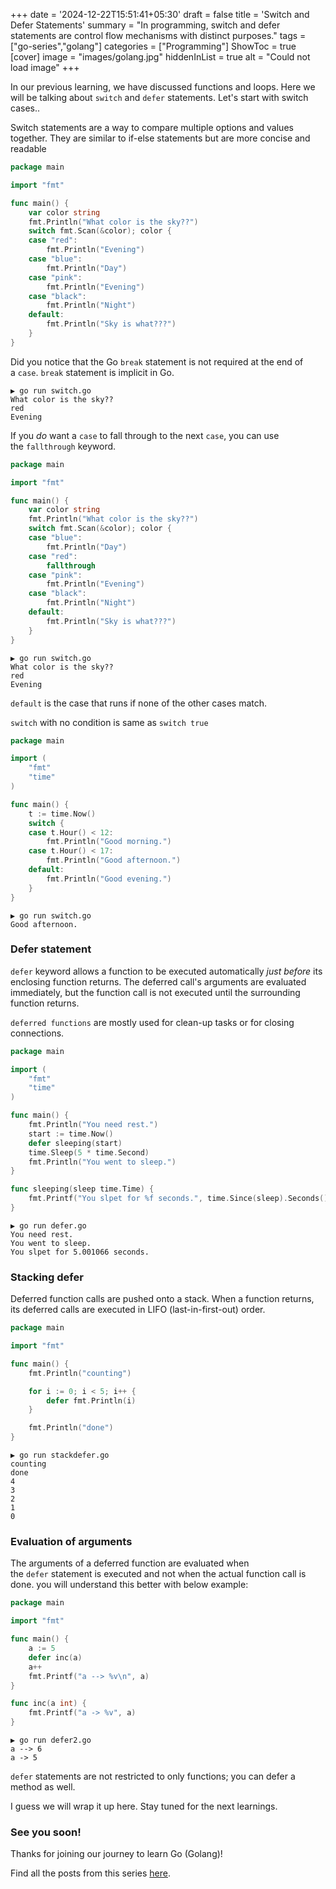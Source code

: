 +++
date = '2024-12-22T15:51:41+05:30'
draft = false
title = 'Switch and Defer Statements'
summary = "In programming, switch and defer statements are control flow mechanisms with distinct purposes."
tags = ["go-series","golang"]
categories = ["Programming"]
ShowToc = true
[cover]
image = "images/golang.jpg"
hiddenInList = true
alt = "Could not load image"
+++


In our previous learning, we have discussed functions and loops. Here we will be talking about `switch` and `defer` statements. Let's start with switch cases..

Switch statements are a way to compare multiple options and values together. They are similar to if-else statements but are more concise and readable

```go
package main

import "fmt"

func main() {
    var color string
    fmt.Println("What color is the sky??")
    switch fmt.Scan(&color); color {
    case "red":
        fmt.Println("Evening")
    case "blue":
        fmt.Println("Day")
    case "pink":
        fmt.Println("Evening")
    case "black":
        fmt.Println("Night")
    default:
        fmt.Println("Sky is what???")
    }
}

```

Did you notice that the Go `break` statement is not required at the end of a `case`. `break` statement is implicit in Go.

```shell
▶ go run switch.go
What color is the sky??
red
Evening

```

If you _do_ want a `case` to fall through to the next `case`, you can use the `fallthrough` keyword.

```go
package main

import "fmt"

func main() {
    var color string
    fmt.Println("What color is the sky??")
    switch fmt.Scan(&color); color {
    case "blue":
        fmt.Println("Day")
    case "red":
        fallthrough
    case "pink":
        fmt.Println("Evening")
    case "black":
        fmt.Println("Night")
    default:
        fmt.Println("Sky is what???")
    }
}

```

```shell
▶ go run switch.go
What color is the sky??
red
Evening

```

`default` is the case that runs if none of the other cases match.

`switch` with no condition is same as `switch true`

```go
package main

import (
    "fmt"
    "time"
)

func main() {
    t := time.Now()
    switch {
    case t.Hour() < 12:
        fmt.Println("Good morning.")
    case t.Hour() < 17:
        fmt.Println("Good afternoon.")
    default:
        fmt.Println("Good evening.")
    }
}

```

```shell
▶ go run switch.go
Good afternoon.

```

### Defer statement

`defer` keyword allows a function to be executed automatically _just before_ its enclosing function returns. The deferred call's arguments are evaluated immediately, but the function call is not executed until the surrounding function returns.

`deferred functions` are mostly used for clean-up tasks or for closing connections.

```go
package main

import (
    "fmt"
    "time"
)

func main() {
    fmt.Println("You need rest.")
    start := time.Now()
    defer sleeping(start)
    time.Sleep(5 * time.Second)
    fmt.Println("You went to sleep.")
}

func sleeping(sleep time.Time) {
    fmt.Printf("You slpet for %f seconds.", time.Since(sleep).Seconds())
}

```

```shell
▶ go run defer.go
You need rest.
You went to sleep.
You slpet for 5.001066 seconds.

```

### Stacking defer

Deferred function calls are pushed onto a stack. When a function returns, its deferred calls are executed in LIFO (last-in-first-out) order.

```go
package main

import "fmt"

func main() {
    fmt.Println("counting")

    for i := 0; i < 5; i++ {
        defer fmt.Println(i)
    }

    fmt.Println("done")
}

```

```shell
▶ go run stackdefer.go
counting
done
4
3
2
1
0

```

### Evaluation of arguments

The arguments of a deferred function are evaluated when the `defer` statement is executed and not when the actual function call is done. you will understand this better with below example:

```go
package main

import "fmt"

func main() {
    a := 5
    defer inc(a)
    a++
    fmt.Printf("a --> %v\n", a)
}

func inc(a int) {
    fmt.Printf("a -> %v", a)
}

```

```shell
▶ go run defer2.go
a --> 6
a -> 5

```

`defer` statements are not restricted to only functions; you can defer a method as well.

I guess we will wrap it up here. Stay tuned for the next learnings.

### See you soon!

Thanks for joining our journey to learn Go (Golang)!

Find all the posts from this series [here](https://sahill17.github.io/tags/go-series/).